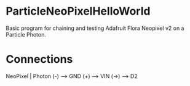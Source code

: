 # ParticleNeoPixelHelloWorld
Basic program for chaining and testing Adafruit Flora Neopixel v2 on a Particle Photon.

# Connections
NeoPixel | Photon
(-) --> GND
(+) --> VIN
(->) --> D2


